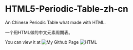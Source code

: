 # HTML5-Periodic-Table-zh-cn
An  Chinese Periodic Table what made with HTML.

一个用HTML做的中文元素周期表。

You can view it at ![My Github Page](https://BovineBeta.github.io/HTML5-Periodic-Table-zh-cn)
![HTML](https://img.shields.io/static/v1?label=Language&message=HTML&color=brightgreen)

